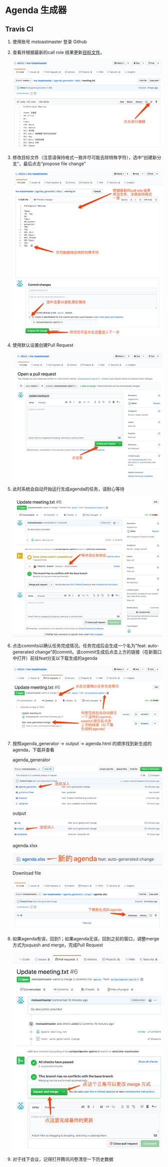 # Agenda 生成器
## Travis CI
1. 使用账号 mstoastmaster 登录 Github

2. 查看并根据最新的call role 结果更新[目标文件](https://github.com/eliiotz/ms-toastmaster/blob/master/agenda_generator/data/meeting.txt)。

   ![start-edit](img/doc.start-edit.png)

3. 修改目标文件（注意请保持格式一致并尽可能去除特殊字符），选中“创建新分支”，最后点击“propose file change”

   ![edit-file](img/doc.edit.png)

4. 使用默认设置创建Pull Request

   ![image-20200505093222349](img/doc.create-pr.png)

5. 此时系统会自动开始运行生成agenda的任务，请耐心等待

   ![image-20200505093515356](img/doc.wait-ci.png)

6. 点击commits以确认任务完成情况。任务完成后会生成一个名为"feat: auto-generated change"的commit。该commit生成后点击上方的链接（在新窗口中打开）前往feat分支以下载生成的agenda

   ![image-20200505094114175](img/doc.check-task-status.png)

7. 按照agenda_generator -> output -> agenda.html 的顺序找到新生成的agenda，下载并查看

   agenda_generator

   ![image-20200505095120752](img/doc.find-agenda-0.png)

   output

   ![image-20200505095219134](img/doc.find-agenda-1.png)

   agenda.xlsx

   ![image-20200505095425258](img/doc.find-agenda-2.png)

   Download file

   ![image-20200505095546361](img/doc.find-agenda-3.png)

8. 如果agenda有误，回到1；如果agenda无误，回到之前的窗口，调整merge方式为squash and merge，完成Pull Request

   ![image-20200505094957990](img/doc.complete-pr.png)

9. 对于线下会议，记得打开腾讯问卷清空一下历史数据

   

